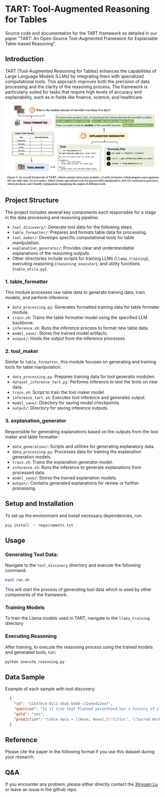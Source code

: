 # TART: Tool-Augmented Reasoning for Tables

Source code and documentation for the TART framework as detailed in our paper "TART: An Open-Source Tool-Augmented Framework for Explainable Table-based Reasoning".

## Introduction

TART (Tool-Augmented Reasoning for Tables) enhances the capabilities of Large Language Models (LLMs) by integrating them with specialized computational tools. This approach improves both the precision of data processing and the clarity of the reasoning process. The framework is particularly suited for tasks that require high levels of accuracy and explainability, such as in fields like finance, science, and healthcare. 

![The general framework of TART](./framework.png)

## Project Structure

The project includes several key components each responsible for a stage in the data processing and reasoning pipeline:

- `tool_discovery/`: Generate tool data for the following steps.
- `table_formatter/`: Prepares and formats table data for processing.
- `tool_maker/`: Develops specific computational tools for table manipulation.
- `explanation_generator/`: Provides clear and understandable explanations of the reasoning outputs.
- Other directories include scripts for training LLMs (`llama_training`), executing reasoning (`reasoning_executor`), and utility functions (`table_utils.py`).

### 1. table_formatter

This module processes raw table data to generate training data, train models, and perform inference:

- `data_processing.py`: Generates formatted training data for table formater module.
- `train.sh`: Trains the table formatter model using the specified LLM backbone.
- `inference.sh`: Runs the inference process to format new table data.
- `model_save/`: Stores the trained model artifacts.
- `output/`: Holds the output from the inference processes.

### 2. tool_maker

Similar to `table_formatter`, this module focuses on generating and training tools for table manipulation:

- `data_processing.py`: Prepares training data for tool generatio modulen.
- `dataset_inference_tart.py`: Performs inference to test the tools on new data.
- `train.sh`: Script to train the tool maker model.
- `inference_tart.sh`: Executes tool inference and generates output.
- `model_save/`: Directory for saving model checkpoints.
- `output/`: Directory for saving inference outputs.

### 3. explanation_generator

Responsible for generating explanations based on the outputs from the tool maker and table formatter:

- `data_generation/`: Scripts and utilities for generating explanatory data.
- `data_processing.py`: Processes data for training the explanation generation models.
- `train.sh`: Trains the explanation generator model.
- `inference.sh`: Runs the inference to generate explanations from processed data.
- `model_save/`: Stores the trained explanation models.
- `output/`: Contains generated explanations for review or further processing.


## Setup and Installation

To set up the environment and install necessary dependencies, run:

```bash
pip install -r requirements.txt
```

## Usage

### Generating Tool Data: 
Navigate to the `tool_discovery` directory and execute the following command:

```bash
bash run.sh
```
This will start the process of generating tool data which is used by other components of the framework.

### Training Models
To train the Llama models used in TART, navigate to the `llama_training` directory

### Executing Reasoning
After training, to execute the reasoning process using the trained models and generated tools, run:

```bash
python execute_reasoning.py
```

## Data Sample
Example of each sample with tool discovery: 

```json
  {
    "id": "316478c4-0211-4bab-bb48-c12e4e412eef",
    "question": "Is it true that Planned parenthood has a history of clergy alliances?",
    "gold": "yes",
    "prediction": "table_data = [[None, None],[\"Title\", \"Sacred Work: Planned Parenthood and Its Clergy Alliances\"],[\"Author\", \"Tom Davis\"],[\"Edition\", \"illustrated\"],[\"Publisher\", \"Rutgers University Press, 2005\"],[\"ISBN\", \"0813534933, 9780813534930\"],[\"Length\", \"245 pages\"],[\"Subjects\", \"Social Science Sociology of ReligionSocial Science / Sociology of Religion\"],[\"Export Citation\", \"BiBTeX EndNote RefMan\"]]\n\n# Get the row by name\ndef get_row_by_name(table, key):\n    for row in table:\n        if row[0] is not None and row[0].lower() == key.lower():\n            return row[1]\n    return None\n\ndef solution(table_data):\n    title = get_row_by_name(table_data, \"Title\")\n    subjects = get_row_by_name(table_data, \"Subjects\")\n    answer = True\n    if \"clergy alliances\" in title.lower() or \"clergy\" in subjects.lower():\n            return answer\n    answer = False\n    return answer\n\nprint(solution(table_data))"
  }
```


## Reference
Please cite the paper in the following format if you use this dataset during your research.

## Q&A
If you encounter any problem, please either directly contact the [Xinyuan Lu](luxinyuan@u.nus.edu) or leave an issue in the github repo.